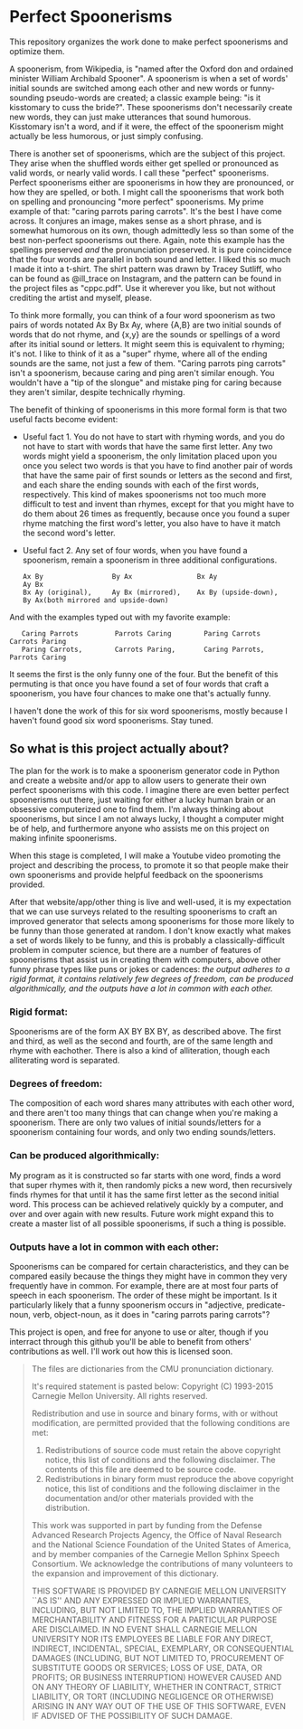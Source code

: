 # Perfect Spoonerisms
This repository organizes the work done to make perfect spoonerisms and optimize them. 

A spoonerism, from Wikipedia, is "named after the Oxford don and ordained minister William Archibald Spooner". A spoonerism is when a set of words' initial sounds are switched among each other and new words or funny-sounding pseudo-words are created; a classic example being: "is it kisstomary to cuss the bride?". These spoonerisms don't necessarily create new words, they can just make utterances that sound humorous. Kisstomary isn't a word, and if it were, the effect of the spoonerism might actually be less humorous, or just simply confusing. 

There is another set of spoonerisms, which are the subject of this project. They arise when the shuffled words either get spelled or pronounced as valid words, or nearly valid words. I call these "perfect" spoonerisms. Perfect spoonerisms either are spoonerisms in how they are pronounced, or how they are spelled, or both. I might call the spoonerisms that work both on spelling and pronouncing "more perfect" spoonerisms. My prime example of that: "caring parrots paring carrots". It's the best I have come across. It conjures an image, makes sense as a short phrase, and is somewhat humorous on its own, though admittedly less so than some of the best non-perfect spoonerisms out there. Again, note this example has the spellings preserved *and* the pronunciation preserved. It is pure coincidence that the four words are parallel in both sound and letter. I liked this so much I made it into a t-shirt. The shirt pattern was drawn by Tracey Sutliff, who can be found as @ill_trace on Instagram, and the pattern can be found in the project files as "cppc.pdf". Use it wherever you like, but not without crediting the artist and myself, please. 

To think more formally, you can think of a four word spoonerism as two pairs of words notated Ax By Bx Ay, where {A,B} are two initial sounds of words that do not rhyme, and {x,y} are the sounds or spellings of a word after its initial sound or letters. It might seem this is equivalent to rhyming; it's not. I like to think of it as a "super" rhyme, where all of the ending sounds are the same, not just a few of them. "Caring parrots ping carrots" isn't a spoonerism, because caring and ping aren't similar enough. You wouldn't have a "tip of the slongue" and mistake ping for caring because they aren't similar, despite technically rhyming.

The benefit of thinking of spoonerisms in this more formal form is that two useful facts become evident:

 - Useful fact 1. You do not have to start with rhyming words, and you do not have to start with words that have the same first       letter. Any two words might yield a spoonerism, the only limitation placed upon you once you select two words is that you have to find another pair of words that have the same pair of first sounds or letters as the second and first, and each share the ending sounds with each of the first words, respectively. This kind of makes spoonerisms not too much more difficult to test and invent than rhymes, except for that you might have to do them about 26 times as frequently, because once you found a super rhyme matching the first word's letter, you also have to have it match the second word's letter. 
     
- Useful fact 2. Any set of four words, when you have found a spoonerism, remain a spoonerism in three additional configurations. 
     
      Ax By                 By Ax                Bx Ay                   Ay Bx
      Bx Ay (original),     Ay Bx (mirrored),    Ax By (upside-down),    By Ax(both mirrored and upside-down)

And with the examples typed out with my favorite example:

       Caring Parrots         Parrots Caring        Paring Carrots           Carrots Paring       
       Paring Carrots,        Carrots Paring,       Caring Parrots,          Parrots Caring
       
It seems the first is the only funny one of the four. But the benefit of this permuting is that once you have found a set of four words that craft a spoonerism, you have four chances to make one that's actually funny. 

I haven't done the work of this for six word spoonerisms, mostly because I haven't found good six word spoonerisms. Stay tuned.     

## So what is this project actually about?

The plan for the work is to make a spoonerism generator code in Python and create a website and/or app to allow users to generate their own perfect spoonerisms with this code. I imagine there are even better perfect spoonerisms out there, just waiting for either a lucky human brain or an obsessive computerized one to find them. I'm always thinking about spoonerisms, but since I am not always lucky, I thought a computer might be of help, and furthermore anyone who assists me on this project on making infinite spoonerisms. 

When this stage is completed, I will make a Youtube video promoting the project and describing the process, to promote it so that people make their own spoonerisms and provide helpful feedback on the spoonerisms provided.

After that website/app/other thing is live and well-used, it is my expectation that we can use surveys related to the resulting spoonerisms to craft an improved generator that selects among spoonerisms for those more likely to be funny than those generated at random. I don't know exactly what makes a set of words likely to be funny, and this is probably a classically-difficult problem in computer science, but there are a number of features of spoonerisms that assist us in creating them with computers, above other funny phrase types like puns or jokes or cadences: *the output adheres to a rigid format, it contains relatively few degrees of freedom, can be produced algorithmically, and the outputs have a lot in common with each other.*

### Rigid format: 
Spoonerisms are of the form AX BY BX BY, as described above. The first and third, as well as the second and fourth, are of the same length and rhyme with eachother. There is also a kind of alliteration, though each alliterating word is separated.

### Degrees of freedom: 
The composition of each word shares many attributes with each other word, and there aren't too many things that can change when you're making a spoonerism. There are only two values of initial sounds/letters for a spoonerism containing four words, and only two ending sounds/letters. 

### Can be produced algorithmically: 
My program as it is constructed so far starts with one word, finds a word that super rhymes with it, then randomly picks a new word, then recursively finds rhymes for that until it has the same first letter as the second initial word. This process can be achieved relatively quickly by a computer, and over and over again with new results. Future work might expand this to create a master list of all possible spoonerisms, if such a thing is possible. 

### Outputs have a lot in common with each other: 
Spoonerisms can be compared for certain characteristics, and they can be compared easily because the things they might have in common they very frequently have in common. For example, there are at most four parts of speech in each spoonerism. The order of these might be important. Is it particularly likely that a funny spoonerism occurs in "adjective, predicate-noun, verb, object-noun, as it does in "caring parrots paring carrots"?

This project is open, and free for anyone to use or alter, though if you interract through this github you'll be able to benefit from others' contributions as well. I'll work out how this is licensed soon. 




>The files are dictionaries from the CMU pronunciation dictionary.
>
>It's required statement is pasted below:
>Copyright (C) 1993-2015 Carnegie Mellon University. All rights reserved.
>
>Redistribution and use in source and binary forms, with or without modification, are permitted provided that the following conditions are met:
>1. Redistributions of source code must retain the above copyright
>   notice, this list of conditions and the following disclaimer.
>   The contents of this file are deemed to be source code.
>2. Redistributions in binary form must reproduce the above copyright
>   notice, this list of conditions and the following disclaimer in
>   the documentation and/or other materials provided with the
>   distribution.
>
>This work was supported in part by funding from the Defense Advanced
>Research Projects Agency, the Office of Naval Research and the National
>Science Foundation of the United States of America, and by member
>companies of the Carnegie Mellon Sphinx Speech Consortium. We acknowledge
>the contributions of many volunteers to the expansion and improvement of
>this dictionary.
>
>THIS SOFTWARE IS PROVIDED BY CARNEGIE MELLON UNIVERSITY ``AS IS'' AND
>ANY EXPRESSED OR IMPLIED WARRANTIES, INCLUDING, BUT NOT LIMITED TO,
>THE IMPLIED WARRANTIES OF MERCHANTABILITY AND FITNESS FOR A PARTICULAR
>PURPOSE ARE DISCLAIMED.  IN NO EVENT SHALL CARNEGIE MELLON UNIVERSITY
>NOR ITS EMPLOYEES BE LIABLE FOR ANY DIRECT, INDIRECT, INCIDENTAL,
>SPECIAL, EXEMPLARY, OR CONSEQUENTIAL DAMAGES (INCLUDING, BUT NOT
>LIMITED TO, PROCUREMENT OF SUBSTITUTE GOODS OR SERVICES; LOSS OF USE,
>DATA, OR PROFITS; OR BUSINESS INTERRUPTION) HOWEVER CAUSED AND ON ANY
>THEORY OF LIABILITY, WHETHER IN CONTRACT, STRICT LIABILITY, OR TORT
>(INCLUDING NEGLIGENCE OR OTHERWISE) ARISING IN ANY WAY OUT OF THE USE
>OF THIS SOFTWARE, EVEN IF ADVISED OF THE POSSIBILITY OF SUCH DAMAGE.
